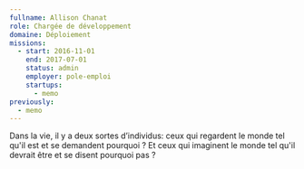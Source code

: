 ```yaml
---
fullname: Allison Chanat
role: Chargée de développement
domaine: Déploiement
missions:
  - start: 2016-11-01
    end: 2017-07-01
    status: admin
    employer: pole-emploi
    startups:
      - memo
previously:
  - memo
---
```

Dans la vie, il y a deux sortes d’individus: ceux qui regardent le monde tel qu'il
  est et se demandent pourquoi ? Et ceux qui imaginent le monde tel qu'il devrait
  être et se disent pourquoi pas ?
